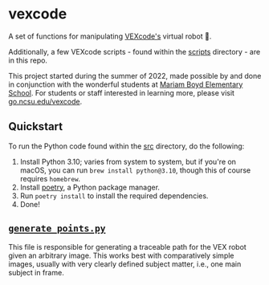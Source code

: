 # vexcode

A set of functions for manipulating [VEXcode's](https://vr.vex.com) virtual robot 🤖.

Additionally, a few VEXcode scripts - found within the [scripts](scripts/) directory -
are in this repo.

This project started during the summer of 2022, made possible by and done in conjunction
with the wonderful students at
[Mariam Boyd Elementary School](https://www.warrenk12nc.org/o/mbes). For students or
staff interested in learning more, please visit
[go.ncsu.edu/vexcode](https://go.ncsu.edu/vexcode).

## Quickstart

To run the Python code found within the [src](src/) directory, do the following:

1. Install Python 3.10; varies from system to system, but if you're on macOS, you can
   run `brew install python@3.10`, though this of course requires `homebrew`.
2. Install [poetry](https://python-poetry.org/), a Python package manager.
3. Run `poetry install` to install the required dependencies.
4. Done!

## [`generate_points.py`](src/generate_points.py)

This file is responsible for generating a traceable path for the VEX robot given an
arbitrary image. This works best with comparatively simple images, usually with very
clearly defined subject matter, i.e., one main subject in frame.
